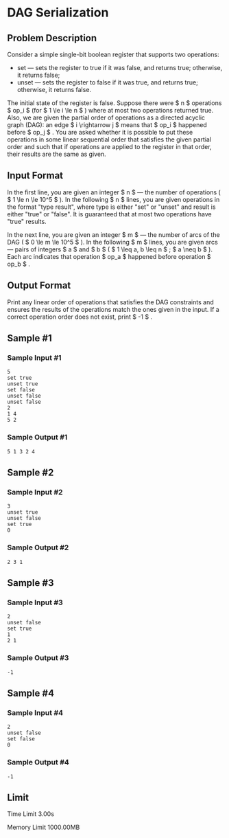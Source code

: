 # DAG Serialization

## Problem Description

Consider a simple single-bit boolean register that supports two operations:

- set — sets the register to true if it was false, and returns true; otherwise, it returns false;
- unset — sets the register to false if it was true, and returns true; otherwise, it returns false.

The initial state of the register is false. Suppose there were $ n $ operations $ op_i $ (for $ 1 \le i \le n $ ) where at most two operations returned true. Also, we are given the partial order of operations as a directed acyclic graph (DAG): an edge $ i \rightarrow j $ means that $ op_i $ happened before $ op_j $ . You are asked whether it is possible to put these operations in some linear sequential order that satisfies the given partial order and such that if operations are applied to the register in that order, their results are the same as given.

## Input Format

In the first line, you are given an integer $ n $ — the number of operations ( $ 1 \le n \le 10^5 $ ). In the following $ n $ lines, you are given operations in the format "type result", where type is either "set" or "unset" and result is either "true" or "false". It is guaranteed that at most two operations have "true" results.

In the next line, you are given an integer $ m $ — the number of arcs of the DAG ( $ 0 \le m \le 10^5 $ ). In the following $ m $ lines, you are given arcs — pairs of integers $ a $ and $ b $ ( $ 1 \leq a, b \leq n $ ; $ a \neq b $ ). Each arc indicates that operation $ op_a $ happened before operation $ op_b $ .

## Output Format

Print any linear order of operations that satisfies the DAG constraints and ensures the results of the operations match the ones given in the input. If a correct operation order does not exist, print $ -1 $ .

## Sample #1

### Sample Input #1

```
5
set true
unset true
set false
unset false
unset false
2
1 4
5 2
```

### Sample Output #1

```
5 1 3 2 4
```

## Sample #2

### Sample Input #2

```
3
unset true
unset false
set true
0
```

### Sample Output #2

```
2 3 1
```

## Sample #3

### Sample Input #3

```
2
unset false
set true
1
2 1
```

### Sample Output #3

```
-1
```

## Sample #4

### Sample Input #4

```
2
unset false
set false
0
```

### Sample Output #4

```
-1
```

## Limit



Time Limit
3.00s

Memory Limit
1000.00MB